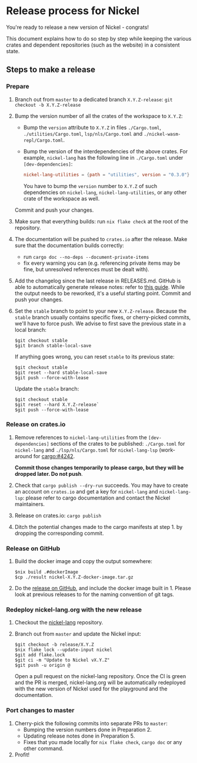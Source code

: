 # Release process for Nickel

You're ready to release a new version of Nickel - congrats!

This document explains how to do so step by step while keeping the various
crates and dependent repositories (such as the website) in a consistent state.

## Steps to make a release

### Prepare

1. Branch out from `master` to a dedicated branch `X.Y.Z-release`:
   `git checkout -b X.Y.Z-release`
2. Bump the version number of all the crates of the workspace to `X.Y.Z`:
   - Bump the `version` attribute to `X.Y.Z` in files `./Cargo.toml`,
     `./utilities/Cargo.toml`, `lsp/nls/Cargo.toml` and
     `./nickel-wasm-repl/Cargo.toml`.
   - Bump the version of the interdependencies of the above crates. For example,
     `nickel-lang` has the following line in `./Cargo.toml` under
     `[dev-dependencies]`:

     ```toml
     nickel-lang-utilities = {path = "utilities", version = "0.3.0"}
     ```

     You have to bump the `version` number to `X.Y.Z` of such dependencies on
     `nickel-lang`, `nickel-lang-utilities`, or any other crate of the
     workspace as well.

   Commit and push your changes.
3. Make sure that everything builds: run `nix flake check` at the root of the
   repository.
4. The documentation will be pushed to `crates.io` after the release. Make sure
   that the documentation builds correctly:
    - run `cargo doc --no-deps --document-private-items`
    - fix every warning you can (e.g. referencing private items may be fine, but
        unresolved references must be dealt with).
5. Add the changelog since the last release in RELEASES.md. GitHub is able to
   automatically generate release notes: refer to [this
   guide](https://docs.github.com/en/repositories/releasing-projects-on-github/automatically-generated-release-notes).
   While the output needs to be reworked, it's a useful starting point. Commit
   and push your changes.
6. Set the `stable` branch to point to your new `X.Y.Z-release`. Because the
   `stable` branch usually contains specific fixes, or cherry-picked commits,
   we'll have to force push. We advise to first save the previous state in a
   local branch:

   ```console
   $git checkout stable
   $git branch stable-local-save
   ```

   If anything goes wrong, you can reset `stable` to its previous state:

   ```console
   $git checkout stable
   $git reset --hard stable-local-save
   $git push --force-with-lease
   ```

   Update the `stable` branch:

   ```console
   $git checkout stable
   $git reset --hard X.Y.Z-release`
   $git push --force-with-lease
   ```

### Release on crates.io

1. Remove references to `nickel-lang-utilities` from the `[dev-dependencies]`
   sections of the crates to be published: `./Cargo.toml` for `nickel-lang`
   and `./lsp/nls/Cargo.toml` for `nickel-lang-lsp` (work-around for
   [cargo:#4242](https://github.com/rust-lang/cargo/issues/4242).

   **Commit those changes temporarily to please cargo, but they will be
   dropped later. Do not push**.
2. Check that `cargo publish --dry-run` succeeds. You may have to create an
   account on `crates.io` and get a key for `nickel-lang` and
   `nickel-lang-lsp`: please refer to cargo documentation and contact the
   Nickel maintainers.
3. Release on crates.io: `cargo publish`
4. Ditch the potential changes made to the cargo manifests at step 1. by
   dropping the corresponding commit.

### Release on GitHub

1. Build the docker image and copy the output somewhere:

   ```console
   $nix build .#dockerImage
   $cp ./result nickel-X.Y.Z-docker-image.tar.gz
   ```

2. Do the [release on
   GitHub](https://docs.github.com/en/repositories/releasing-projects-on-github/managing-releases-in-a-repository),
   and include the docker image built in 1. Please look at previous releases to
   for the naming convention of git tags.

### Redeploy nickel-lang.org with the new release

1. Checkout the [nickel-lang](https://github.com/tweag/nickel-lang.org/)
   repository.
2. Branch out from `master` and update the Nickel input:

   ```console
   $git checkout -b release/X.Y.Z
   $nix flake lock --update-input nickel
   $git add flake.lock
   $git ci -m "Update to Nickel vX.Y.Z"
   $git push -u origin @
   ```

   Open a pull request on the nickel-lang repository. Once the CI is green and
   the PR is merged, nickel-lang.org will be automatically redeployed with the
   new version of Nickel used for the playground and the documentation.

### Port changes to master

1. Cherry-pick the following commits into separate PRs to `master`:
     - Bumping the version numbers done in Preparation 2.
     - Updating release notes done in Preparation 5.
     - Fixes that you made locally for `nix flake check`, `cargo
       doc` or any other command.
2. Profit!
